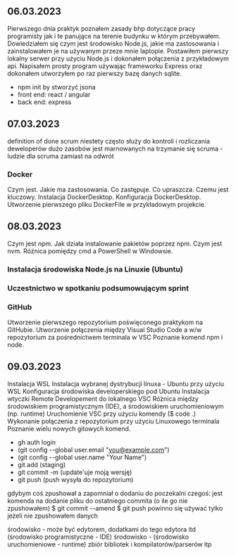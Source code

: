## 06.03.2023 <PN>
Pierwszego dnia praktyk poznałem zasady bhp dotyczące pracy programisty jak i te panujące na terenie budynku w którym przebywałem.
Dowiedziałem się czym jest środowisko Node.js, jakie ma zastosowania i zainstalowałem je na używanym przeze mnie laptopie.
Postawiłem pierwszy lokalny serwer przy użyciu Node.js i dokonałem połączenia z przykładowym api.
Napisałem prosty program używając frameworku Express oraz dokonałem utworzyłem po raz pierwszy bazę danych sqlite.
- npm init by stworzyć jsona
- front end: react / angular
- back end: express

## 07.03.2023 <WT>
definition of done
scrum niestety często służy do kontroli i rozliczania deweloperów
dużo zasobów jest marnowanych na trzymanie się scruma - ludzie dla scruma zamiast na odwrót
### Docker
Czym jest. Jakie ma zastosowania. Co zastępuje. Co upraszcza.
Czemu jest kluczowy.
Instalacja DockerDesktop.
Konfiguracja DockerDesktop.
Utworzenie pierwszego pliku DockerFile w przykładowym projekcie.

## 08.03.2023 <SR>
Czym jest npm.
Jak działa instalowanie pakietów poprzez npm.
Czym jest nvm.
Różnica pomiędzy cmd a PowerShell w Windowsie.
### Instalacja środowiska Node.js na Linuxie (Ubuntu)
### Uczestnictwo w spotkaniu podsumowującym sprint
### GitHub
Utworzenie pierwszego repozytorium poświęconego praktykom na GitHubie.
Utworzenie połączenia między Visual Studio Code a w/w repozytorium za pośrednictwem terminala w VSC
Poznanie komend npm i node.

## 09.03.2023 <CZW>
Instalacja WSL
Instalacja wybranej dystrybucji linuxa - Ubuntu przy użyciu WSL
Konfiguracja środowiska developerskiego pod Ubuntu
Instalacja wtyczki Remote Developement do lokalnego VSC
Różnica między środowiskiem programistycznym (IDE), a środowiskiem uruchomieniowym (np. runtime)
Uruchomienie VSC przy użyciu komendy ($ code .)
Wykonanie połączenia z repozytorium przy użyciu Linuxowego terminala
Poznanie wielu nowych gitowych komend.

- gh auth login
- (git config --global user.email "you@example.com")
- (git config --global user.name "Your Name")
- git add         (staging)
- git commit -m   (update'uje moją wersję)
- git push        (push wysyła do repozytorium)

gdybym coś zpushował a zapomniał o dodaniu do poczekalni czegoś:
    jest komenda na dodanie pliku do ostatniego commita (o ile go nie zpushowałem)
    $ git commit --amend
    $ git push
    powinno się używać tylko jeżeli nie zpushowałem danych

środowisko - może być edytorem, dodatkami do tego edytora itd (środowisko programistyczne - IDE)
środowisko - (środowisko uruchomieniowe - runtime) zbiór bibliotek i kompilatorów/parserów itp